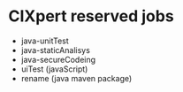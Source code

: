 # CIXpert reserved jobs
- java-unitTest
- java-staticAnalisys
- java-secureCodeing
- uiTest (javaScript)
- rename (java maven package)
